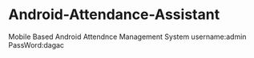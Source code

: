 # Android-Attendance-Assistant
Mobile Based Android Attendnce Management System
username:admin
PassWord:dagac

